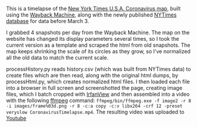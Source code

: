 This is a timelapse of the [New York Times U.S.A. Coronavirus map](https://www.nytimes.com/interactive/2020/us/coronavirus-us-cases.html), built using the [Wayback Machine](https://web.archive.org/web/*/https://www.nytimes.com/interactive/2020/us/coronavirus-us-cases.html), along with the newly published [NYTimes database](https://github.com/nytimes/covid-19-data) for data before March 3.

I grabbed 4 snapshots per day from the Wayback Machine. The map on the website has changed its display parameters several times, so I took the current version as a template and scraped the html from old snapshots. The map keeps shrinking the scale of its circles as they grow, so I've normalized all the old data to match the current scale.

processHistory.py reads history.csv (which was built from NYTimes data) to create files which are then read, along with the original html dumps, by processHtml.py, which creates normalized html files. I then loaded each file into a browser in full screen and screenshotted the page, creating image files, which I batch cropped with [IrfanView](https://www.irfanview.com/) and then assembled into a video with the following [ffmpeg](https://www.ffmpeg.org/download.html) command: `ffmpeg/bin/ffmpeg.exe -f image2 -r 8 -i images/frame%03d.png -r 8 -c:a copy -c:v libx264 -crf 12 -preset veryslow CoronavirusTimelapse.mp4`. The resulting video was uploaded to [Youtube](https://www.youtube.com/watch?v=WiAFI5BwHKY)
